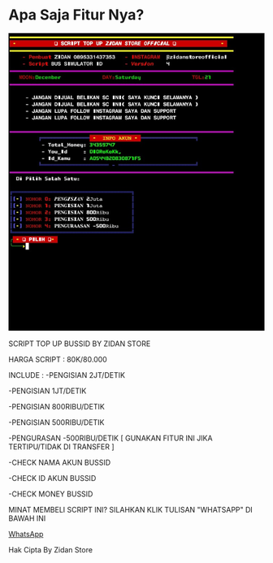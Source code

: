 # Apa Saja Fitur Nya?

![alt txt](https://github.com/ZidanStoreOfc/scvip/blob/main/ZIDAN%20STORE.jpg?raw=true)

SCRIPT TOP UP BUSSID BY ZIDAN STORE

HARGA SCRIPT :
80K/80.000

INCLUDE :
-PENGISIAN 2JT/DETIK

-PENGISIAN 1JT/DETIK

-PENGISIAN 800RIBU/DETIK

-PENGISIAN 500RIBU/DETIK

-PENGURASAN -500RIBU/DETIK [ GUNAKAN FITUR INI JIKA TERTIPU/TIDAK DI TRANSFER ]

-CHECK NAMA AKUN BUSSID

-CHECK ID AKUN BUSSID

-CHECK MONEY BUSSID

MINAT MEMBELI SCRIPT INI?
SILAHKAN KLIK TULISAN "WHATSAPP" DI BAWAH INI

[WhatsApp](https://wa.me/62895331437353)

Hak Cipta By Zidan Store
